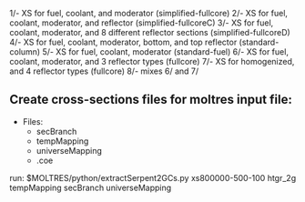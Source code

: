1/- XS for fuel, coolant, and moderator (simplified-fullcore)
2/- XS for fuel, coolant, moderator, and reflector (simplified-fullcoreC)
3/- XS for fuel, coolant, moderator, and 8 different reflector sections (simplified-fullcoreD)
4/- XS for fuel, coolant, moderator, bottom, and top reflector (standard-column)
5/- XS for fuel, coolant, moderator (standard-fuel)
6/- XS for fuel, coolant, moderator, and 3 reflector types (fullcore)
7/- XS for homogenized, and 4 reflector types (fullcore)
8/- mixes 6/ and 7/

Create cross-sections files for moltres input file:
---------------------------------------------------
- Files:
	* secBranch
	* tempMapping
	* universeMapping
	* <material>.coe

run:
$MOLTRES/python/extractSerpent2GCs.py xs800000-500-100 htgr_2g tempMapping secBranch universeMapping
